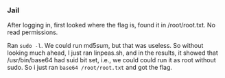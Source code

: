 ### Jail

After logging in, first looked where the flag is, found it in /root/root.txt. No read permissions. 

Ran `sudo -l`. We could run md5sum, but that was useless. So without looking much ahead, I just ran linpeas.sh, and in the results, it showed that /usr/bin/base64 had suid bit set, i.e., we could could run it as root without sudo. So i just ran `base64 /root/root.txt` and got the flag.